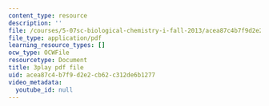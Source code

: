 ```yaml
---
content_type: resource
description: ''
file: /courses/5-07sc-biological-chemistry-i-fall-2013/acea87c4b7f9d2e2cb62c312de6b1277_ojvz7pVVZ-o.pdf
file_type: application/pdf
learning_resource_types: []
ocw_type: OCWFile
resourcetype: Document
title: 3play pdf file
uid: acea87c4-b7f9-d2e2-cb62-c312de6b1277
video_metadata:
  youtube_id: null
---
```

